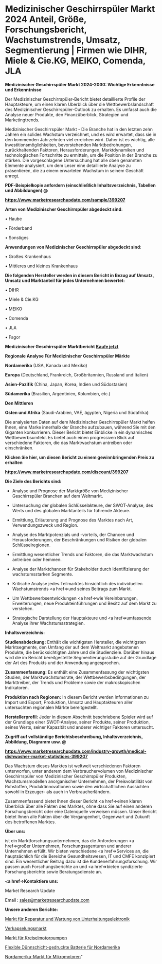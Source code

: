 # Medizinischer Geschirrspüler Markt 2024 Anteil, Größe, Forschungsbericht, Wachstumstrends, Umsatz, Segmentierung | Firmen wie DIHR, Miele & Cie.KG, MEIKO, Comenda, JLA

<strong>Medizinischer Geschirrspüler Markt 2024-2030: Wichtige Erkenntnisse und Erkenntnisse</strong>

Der Medizinischer Geschirrspüler-Bericht bietet detaillierte Profile der Hauptakteure, um einen klaren Überblick über die Wettbewerbslandschaft des Medizinischer Geschirrspüler-Outlook zu erhalten. Es umfasst auch die Analyse neuer Produkte, den Finanzüberblick, Strategien und Marketingtrends.

Medizinischer Geschirrspüler Markt - Die Branche hat in den letzten zehn Jahren ein solides Wachstum verzeichnet, und es wird erwartet, dass sie in den kommenden Jahrzehnten viel erreichen wird. Daher ist es wichtig, alle Investitionsmöglichkeiten, bevorstehenden Marktbedrohungen, zurückhaltenden Faktoren, Herausforderungen, Marktdynamiken und technologischen Fortschritte zu ermitteln, um die Position in der Branche zu stärken. Die vorgeschlagene Untersuchung hat alle oben genannten Elemente analysiert, um dem Leser eine detaillierte Analyse zu präsentieren, die zu einem erwarteten Wachstum in seinem Geschäft anregt.



<strong><b>PDF-Beispielkopie anfordern (einschließlich Inhaltsverzeichnis, Tabellen und Abbildungen) @ </b></strong>

<strong><a href=https://www.marketresearchupdate.com/sample/399207>

<strong>https://www.marketresearchupdate.com/sample/399207</u></a></strong></strong>



<strong>Arten von Medizinischer Geschirrspüler abgedeckt sind:</strong>

• Haube

• Förderband

• Sonstiges



<strong>Anwendungen von Medizinischer Geschirrspüler abgedeckt sind:</strong>

• Großes Krankenhaus

• Mittleres und kleines Krankenhaus



<strong>Die folgenden Hersteller werden in diesem Bericht in Bezug auf Umsatz, Umsatz und Marktanteil für jedes Unternehmen bewertet:</strong>

• DIHR

• Miele & Cie.KG

• MEIKO

• Comenda

• JLA

• Fagor



<strong>Medizinischer Geschirrspüler Marktbericht <a href=https://www.marketresearchupdate.com/buynow/399207>Kaufe jetzt</a></strong>



<strong>Regionale Analyse Für Medizinischer Geschirrspüler Märkte</strong>



<strong>Nordamerika</strong> (USA, Kanada und Mexiko)



<strong>Europa</strong> (Deutschland, Frankreich, Großbritannien, Russland und Italien)



<strong>Asien-Pazifik</strong> (China, Japan, Korea, Indien und Südostasien)



<strong>Südamerika</strong> (Brasilien, Argentinien, Kolumbien, etc.)



<strong>Den Mittleren</strong> 

<strong>Osten und Afrika</strong> (Saudi-Arabien, VAE, ägypten, Nigeria und Südafrika)

Die analysierten Daten auf dem Medizinischer Geschirrspüler Markt helfen Ihnen, eine Marke innerhalb der Branche aufzubauen, während Sie mit den Giganten konkurrieren. Dieser Bericht bietet Einblicke in ein dynamisches Wettbewerbsumfeld. Es bietet auch einen progressiven Blick auf verschiedene Faktoren, die das Marktwachstum antreiben oder einschränken.



<strong>Klicken Sie hier, um diesen Bericht zu einem gewinnbringenden Preis zu erhalten
</strong>

<strong><a href=https://www.marketresearchupdate.com/discount/399207>https://www.marketresearchupdate.com/discount/399207</b></u></strong></a>



<strong>Die Ziele des Berichts sind:</strong>

- Analyse und Prognose der Marktgröße von Medizinischer Geschirrspüler Branchen auf dem Weltmarkt.

- Untersuchung der globalen Schlüsselakteure, der SWOT-Analyse, des Werts und des globalen Marktanteils für führende Akteure.

- Ermittlung, Erläuterung und Prognose des Marktes nach Art, Verwendungszweck und Region.

- Analyse des Marktpotenzials und -vorteils, der Chancen und Herausforderungen, der Beschränkungen und Risiken der globalen Schlüsselregionen.

- Ermittlung wesentlicher Trends und Faktoren, die das Marktwachstum antreiben oder hemmen.

- Analyse der Marktchancen für Stakeholder durch Identifizierung der wachstumsstarken Segmente.

- Kritische Analyse jedes Teilmarktes hinsichtlich des individuellen Wachstumstrends <a href=>und</a> seines Beitrags zum Markt.

- Um Wettbewerbsentwicklungen <a href=>wie</a> Vereinbarungen, Erweiterungen, neue Produkteinführungen und Besitz auf dem Markt zu verstehen.

- Strategische Darstellung der Hauptakteure und <a href=>umfas</a>sende Analyse ihrer Wachstumsstrategien.



<strong>Inhaltsverzeichnis:</strong>



<strong>Studienabdeckung:</strong> Enthält die wichtigsten Hersteller, die wichtigsten Marktsegmente, den Umfang der auf dem Weltmarkt angebotenen Produkte, die berücksichtigten Jahre und die Studienziele. Darüber hinaus wird die im Bericht bereitgestellte Segmentierungsstudie auf der Grundlage der Art des Produkts und der Anwendung angesprochen.



<strong>Zusammenfassung:</strong> Es enthält eine Zusammenfassung der wichtigsten Studien, der Marktwachstumsrate, der Wettbewerbsbedingungen, der Markttreiber, der Trends und Probleme sowie der makroskopischen Indikatoren.



<strong>Produktion nach Regionen:</strong> In diesem Bericht werden Informationen zu Import und Export, Produktion, Umsatz und Hauptakteuren aller untersuchten regionalen Märkte bereitgestellt.



<strong>Herstellerprofil:</strong> Jeder in diesem Abschnitt beschriebene Spieler wird auf der Grundlage einer SWOT-Analyse, seiner Produkte, seiner Produktion, seines Werts, seiner Kapazität und anderer wichtiger Faktoren untersucht.



<strong><b>Zugriff auf vollständige Berichtsbeschreibung, Inhaltsverzeichnis, Abbildung, Diagramm usw. @ </b></strong>

<strong><a href=https://www.marketresearchupdate.com/industry-growth/medical-dishwasher-market-statistices-399207>https://www.marketresearchupdate.com/industry-growth/medical-dishwasher-market-statistices-399207</a></strong>

Das Wachstum dieses Marktes ist weltweit verschiedenen Faktoren unterworfen, unter anderem dem Verbrauchervolumen von Medizinischer Geschirrspüler von Medizinischer Geschirrspüler Produkten, Wachstumsmodellen anorganischer Unternehmen, der Preisvolatilität von Rohstoffen, Produktinnovationen sowie den wirtschaftlichen Aussichten sowohl in Erzeuger- als auch in Verbraucherländern.

Zusammenfassend bietet Ihnen dieser Bericht <a href=>einen</a> klaren Überblick über alle Fakten des Marktes, ohne dass Sie auf einen anderen Forschungsbericht oder eine Datenquelle verweisen müssen. Unser Bericht bietet Ihnen alle Fakten über die Vergangenheit, Gegenwart und Zukunft des betroffenen Marktes.



<strong>Über uns:</strong>

 ist ein Marktforschungsunternehmen, das die Anforderungen <a href=>großer</a> Unternehmen, Forschungsagenturen und anderer Unternehmen erfüllt. Wir bieten verschiedene <a href=>Services</a> an, die hauptsächlich für die Bereiche Gesundheitswesen, IT und CMFE konzipiert sind. Ein wesentlicher Beitrag dazu ist die Kundenerfahrungsforschung. Wir passen auch Forschungsberichte an und <a href=>bieten</a> syndizierte Forschungsberichte sowie Beratungsdienste an.



<strong><a href=>Kontaktiere uns:</a></strong>

Market Research Update

Email : sales@marketresearchupdate.com



<strong>Unsere anderen Berichte:</strong>

<a href=https://www.linkedin.com/pulse/consumer-electronics-repair-maintenance-market>Markt für Reparatur und Wartung von Unterhaltungselektronik</a>

<a href=https://www.linkedin.com/pulse/encapsulant-market-size-industry-growth-factors>Verkapselungsmarkt</a>

<a href=https://www.linkedin.com/pulse/centrifugal-engine-driven-pumps-market-2023-analysis-growth>Markt für Kreiselmotorpumpen</a>

<a href=https://www.linkedin.com/pulse/north-america-flexible-thin-film-printed-battery>Flexible Dünnschicht-gedruckte Batterie für Nordamerika</a>

<a href=https://www.linkedin.com/pulse/north-america-micro-motor-market-analysis-2023-size-share>Nordamerika-Markt für Mikromotoren</a>"
